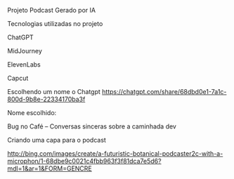 Projeto Podcast Gerado por IA


 Tecnologias utilizadas no projeto

ChatGPT

MidJourney

ElevenLabs

Capcut

Escolhendo um nome o Chatgpt
https://chatgpt.com/share/68dbd0e1-7a1c-800d-9b8e-22334170ba3f

Nome escolhido:

Bug no Café – Conversas sinceras sobre a caminhada dev

Criando uma capa para o podcast

http://bing.com/images/create/a-futuristic-botanical-podcaster2c-with-a-microphon/1-68dbe9c0021c4fbb963f3f81dca7e5d6?mdl=1&ar=1&FORM=GENCRE





